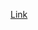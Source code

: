 [Link](https://medium.com/time-series-using-python/introduction-to-time-series-analysis-part-1-3ed1ce9cac98)
